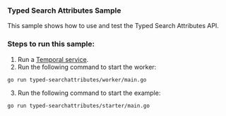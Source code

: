 ### Typed Search Attributes Sample

This sample shows how to use and test the Typed Search Attributes API.

### Steps to run this sample:
1) Run a [Temporal service](https://github.com/temporalio/samples-go/tree/main/#how-to-use).
2) Run the following command to start the worker:
```
go run typed-searchattributes/worker/main.go
```
3) Run the following command to start the example:
```
go run typed-searchattributes/starter/main.go
```
